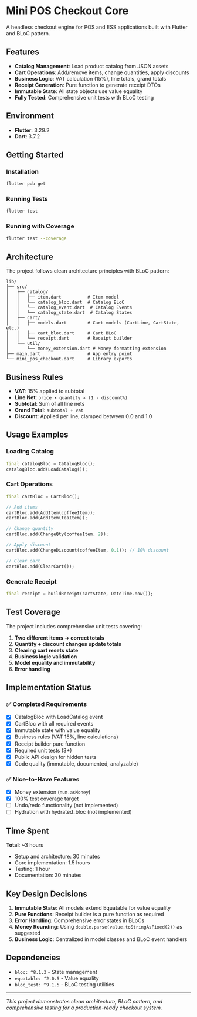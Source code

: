 # Mini POS Checkout Core

A headless checkout engine for POS and ESS applications built with Flutter and BLoC pattern.

## Features

- **Catalog Management**: Load product catalog from JSON assets
- **Cart Operations**: Add/remove items, change quantities, apply discounts
- **Business Logic**: VAT calculation (15%), line totals, grand totals
- **Receipt Generation**: Pure function to generate receipt DTOs
- **Immutable State**: All state objects use value equality
- **Fully Tested**: Comprehensive unit tests with BLoC testing

## Environment

- **Flutter**: 3.29.2
- **Dart**: 3.7.2

## Getting Started

### Installation

```bash
flutter pub get
```

### Running Tests

```bash
flutter test
```

### Running with Coverage

```bash
flutter test --coverage
```

## Architecture

The project follows clean architecture principles with BLoC pattern:

```
lib/
├── src/
│   ├── catalog/
│   │   ├── item.dart          # Item model
│   │   └── catalog_bloc.dart  # Catalog BLoC
│   │   └── catalog_event.dart  # Catalog Events
│   │   └── catalog_state.dart  # Catalog States
│   ├── cart/
│   │   ├── models.dart        # Cart models (CartLine, CartState, etc.)
│   │   ├── cart_bloc.dart     # Cart BLoC
│   │   └── receipt.dart       # Receipt builder
│   └── util/
│       └── money_extension.dart # Money formatting extension
├── main.dart                  # App entry point
└── mini_pos_checkout.dart     # Library exports
```

## Business Rules

- **VAT**: 15% applied to subtotal
- **Line Net**: `price × quantity × (1 - discount%)`
- **Subtotal**: Sum of all line nets
- **Grand Total**: `subtotal + vat`
- **Discount**: Applied per line, clamped between 0.0 and 1.0

## Usage Examples

### Loading Catalog

```dart
final catalogBloc = CatalogBloc();
catalogBloc.add(LoadCatalog());
```

### Cart Operations

```dart
final cartBloc = CartBloc();

// Add items
cartBloc.add(AddItem(coffeeItem));
cartBloc.add(AddItem(teaItem));

// Change quantity
cartBloc.add(ChangeQty(coffeeItem, 2));

// Apply discount
cartBloc.add(ChangeDiscount(coffeeItem, 0.1)); // 10% discount

// Clear cart
cartBloc.add(ClearCart());
```

### Generate Receipt

```dart
final receipt = buildReceipt(cartState, DateTime.now());
```

## Test Coverage

The project includes comprehensive unit tests covering:

1. **Two different items → correct totals**
2. **Quantity + discount changes update totals**  
3. **Clearing cart resets state**
4. **Business logic validation**
5. **Model equality and immutability**
6. **Error handling**

## Implementation Status

### ✅ Completed Requirements

- [x] CatalogBloc with LoadCatalog event
- [x] CartBloc with all required events
- [x] Immutable state with value equality
- [x] Business rules (VAT 15%, line calculations)
- [x] Receipt builder pure function
- [x] Required unit tests (3+)
- [x] Public API design for hidden tests
- [x] Code quality (immutable, documented, analyzable)

### ✅ Nice-to-Have Features

- [x] Money extension (`num.asMoney`)
- [x] 100% test coverage target
- [ ] Undo/redo functionality (not implemented)
- [ ] Hydration with hydrated_bloc (not implemented)

## Time Spent

**Total**: ~3 hours
- Setup and architecture: 30 minutes
- Core implementation: 1.5 hours  
- Testing: 1 hour
- Documentation: 30 minutes

## Key Design Decisions

1. **Immutable State**: All models extend Equatable for value equality
2. **Pure Functions**: Receipt builder is a pure function as required
3. **Error Handling**: Comprehensive error states in BLoCs
4. **Money Rounding**: Using `double.parse(value.toStringAsFixed(2))` as suggested
5. **Business Logic**: Centralized in model classes and BLoC event handlers

## Dependencies

- `bloc: ^8.1.3` - State management
- `equatable: ^2.0.5` - Value equality
- `bloc_test: ^9.1.5` - BLoC testing utilities

---

*This project demonstrates clean architecture, BLoC pattern, and comprehensive testing for a production-ready checkout system.*
